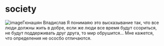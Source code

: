 # society 
![image](https://github.com/user-attachments/assets/c2177e85-bfd5-4a08-b59b-699eff952893)Гюнашян Владислав
Я понимаяю это высказывание так, что все люди должны жить в добре, если же люди все время будут ссориться, не будут поддерживать друг друга, то мир обрушится...
Мне кажется, что определения не ососбо отличаются.
